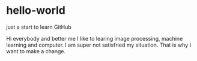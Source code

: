 # hello-world
just a start to learn GitHub

Hi everybody and better me
I like to learing image processing, machine learning and computer.
I am super not satisfried my situation. 
That is why I want to make a change.
